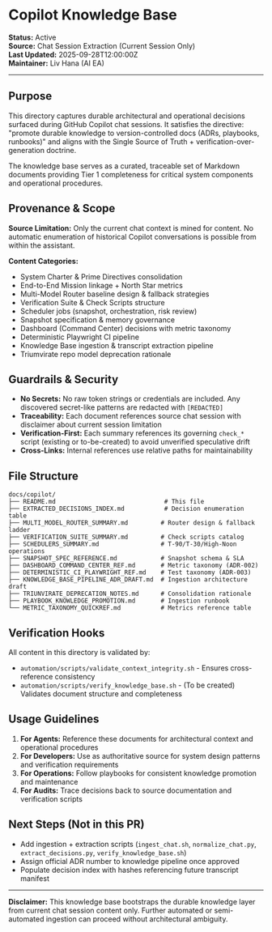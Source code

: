 # Copilot Knowledge Base

**Status:** Active  
**Source:** Chat Session Extraction (Current Session Only)  
**Last Updated:** 2025-09-28T12:00:00Z  
**Maintainer:** Liv Hana (AI EA)

---

## Purpose

This directory captures durable architectural and operational decisions surfaced during GitHub Copilot chat sessions. It satisfies the directive: "promote durable knowledge to version-controlled docs (ADRs, playbooks, runbooks)" and aligns with the Single Source of Truth + verification-over-generation doctrine.

The knowledge base serves as a curated, traceable set of Markdown documents providing Tier 1 completeness for critical system components and operational procedures.

## Provenance & Scope

**Source Limitation:** Only the current chat context is mined for content. No automatic enumeration of historical Copilot conversations is possible from within the assistant.

**Content Categories:**
- System Charter & Prime Directives consolidation
- End-to-End Mission linkage + North Star metrics
- Multi-Model Router baseline design & fallback strategies
- Verification Suite & Check Scripts structure
- Scheduler jobs (snapshot, orchestration, risk review)
- Snapshot specification & memory governance
- Dashboard (Command Center) decisions with metric taxonomy
- Deterministic Playwright CI pipeline
- Knowledge Base ingestion & transcript extraction pipeline
- Triumvirate repo model deprecation rationale

## Guardrails & Security

- **No Secrets:** No raw token strings or credentials are included. Any discovered secret-like patterns are redacted with `[REDACTED]`
- **Traceability:** Each document references source chat session with disclaimer about current session limitation
- **Verification-First:** Each summary references its governing `check_*` script (existing or to-be-created) to avoid unverified speculative drift
- **Cross-Links:** Internal references use relative paths for maintainability

## File Structure

```
docs/copilot/
├── README.md                              # This file
├── EXTRACTED_DECISIONS_INDEX.md           # Decision enumeration table
├── MULTI_MODEL_ROUTER_SUMMARY.md         # Router design & fallback ladder
├── VERIFICATION_SUITE_SUMMARY.md         # Check scripts catalog
├── SCHEDULERS_SUMMARY.md                 # T-90/T-30/High-Noon operations
├── SNAPSHOT_SPEC_REFERENCE.md            # Snapshot schema & SLA
├── DASHBOARD_COMMAND_CENTER_REF.md       # Metric taxonomy (ADR-002)
├── DETERMINISTIC_CI_PLAYWRIGHT_REF.md    # Test taxonomy (ADR-003)
├── KNOWLEDGE_BASE_PIPELINE_ADR_DRAFT.md  # Ingestion architecture draft
├── TRIUNVIRATE_DEPRECATION_NOTES.md      # Consolidation rationale
├── PLAYBOOK_KNOWLEDGE_PROMOTION.md       # Ingestion runbook
└── METRIC_TAXONOMY_QUICKREF.md           # Metrics reference table
```

## Verification Hooks

All content in this directory is validated by:
- `automation/scripts/validate_context_integrity.sh` - Ensures cross-reference consistency
- `automation/scripts/verify_knowledge_base.sh` - (To be created) Validates document structure and completeness

## Usage Guidelines

1. **For Agents:** Reference these documents for architectural context and operational procedures
2. **For Developers:** Use as authoritative source for system design patterns and verification requirements  
3. **For Operations:** Follow playbooks for consistent knowledge promotion and maintenance
4. **For Audits:** Trace decisions back to source documentation and verification scripts

## Next Steps (Not in this PR)

- Add ingestion + extraction scripts (`ingest_chat.sh`, `normalize_chat.py`, `extract_decisions.py`, `verify_knowledge_base.sh`)
- Assign official ADR number to knowledge pipeline once approved
- Populate decision index with hashes referencing future transcript manifest

---

**Disclaimer:** This knowledge base bootstraps the durable knowledge layer from current chat session content only. Further automated or semi-automated ingestion can proceed without architectural ambiguity.